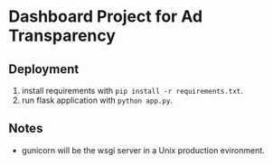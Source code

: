 # Dashboard Project for Ad Transparency

## Deployment
1. install requirements with `pip install -r requirements.txt`.
2. run flask application with `python app.py`.

## Notes
* gunicorn will be the wsgi server in a Unix production evironment.
